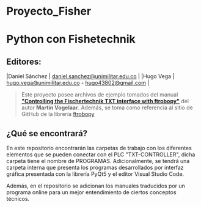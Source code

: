 # Proyecto_Fisher

# Python con Fishetechnik
## Editores: 
|Daniel Sánchez | daniel.sanchez@unimilitar.edu.co                  |
|Hugo Vega      | hugo.vega@unimilitar.edu.co - hugo43802@gmail.com |

 > Este proyecto posee archivos de ejemplo tomados del manual __["Controlling the Fischertechnik TXT interface with ftrobopy"](https://www.astro.rug.nl/~vogelaar/DOCS/TXTwithPython.pdf)__ del autor **Martin Vogelaar**. Además, se toma como referencia al sitio de GitHub de la librería [ftrobopy](https://github.com/ftrobopy/ftrobopy.git)

## ¿Qué se encontrará?

En este repositorio encontrarán las carpetas de trabajo con los diferentes elementos que se pueden conectar con el PLC "TXT-CONTROLLER", dicha carpeta tiene el nombre de PROGRAMAS. Adicionalmente, se tendrá una carpeta interna que presenta los programas desarrollados por interfaz gráfica presentada con la librería PyQt5 y el editor Visual Studio Code.

Además, en el repositorio se adicionan los manuales traducidos por un programa online para un mejor entendimiento de ciertos conceptos técnicos.
